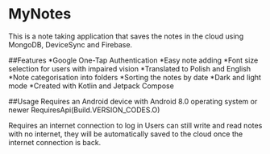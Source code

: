 # MyNotes 
This is a note taking application that saves the notes in the cloud using MongoDB, DeviceSync and Firebase.

##Features
*Google One-Tap Authentication
*Easy note adding
*Font size selection for users with impaired vision
*Translated to Polish and English
*Note categorisation into folders
*Sorting the notes by date
*Dark and light mode
*Created with Kotlin and Jetpack Compose

##Usage
Requires an Android device with Android 8.0 operating system or newer
RequiresApi(Build.VERSION_CODES.O)

Requires an internet connection to log in
Users can still write and read notes with no internet, they will be automatically saved to the cloud once the internet connection is back.

